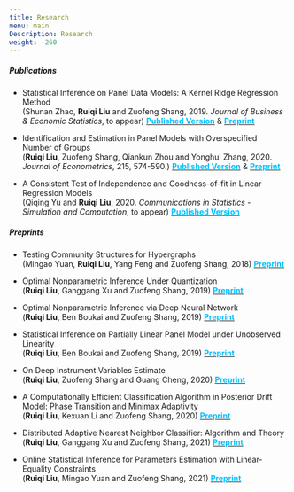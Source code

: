```yaml
---
title: Research
menu: main
Description: Research
weight: -260
---
```

##### Publications
<p style='text-align: justify;'>

- Statistical Inference on Panel Data Models: A Kernel Ridge Regression Method<br>
(Shunan Zhao, **Ruiqi Liu** and Zuofeng Shang, 2019. <i>Journal of Business & Economic Statistics</i>, to appear) <a href="https://amstat.tandfonline.com/doi/abs/10.1080/07350015.2019.1660176?journalCode=ubes20#.XZJLoUZKiHs
" target="_blank"><span style="color:#00BFFF">**Published Version**</span></a> & <a href="https://www.dropbox.com/s/7p8xpjisgbqa52n/ZLS2018_JBES_All.pdf?dl=0
" target="_blank"><span style="color:#00BFFF">**Preprint**</span></a>


- Identification and Estimation in Panel Models with Overspecified Number of Groups<br> (**Ruiqi Liu**, Zuofeng Shang, Qiankun Zhou and Yonghui Zhang, 2020. <i>Journal of Econometrics</i>, 215, 574-590.) <a href="https://www.sciencedirect.com/science/article/abs/pii/S0304407619302118" target="_blank"><span style="color:#00BFFF">**Published Version**</span></a> & <a href="https://www.dropbox.com/s/3plhifghgqcyn20/Revision_3ndRound_09232019_Final.pdf?dl=0
" target="_blank"><span style="color:#00BFFF">**Preprint**</span></a>

- A Consistent Test of Independence and Goodness-of-fit in Linear Regression Models<br>  (Qiqing Yu and **Ruiqi Liu**, 2020.   <i>Communications in Statistics - Simulation and Computation</i>, to appear) <a href="https://www.tandfonline.com/doi/abs/10.1080/03610918.2020.1728316?journalCode=lssp20" target="_blank"><span style="color:#00BFFF">**Published Version**</span></a>



##### Preprints
<p style='text-align: justify;'>

- Testing Community Structures for Hypergraphs<br> (Mingao Yuan, **Ruiqi Liu**, Yang Feng and Zuofeng Shang, 2018) <a href="https://arxiv.org/abs/1810.04617
" target="_blank"><span style="color:#00BFFF">**Preprint**</span></a>


- Optimal Nonparametric Inference Under Quantization<br> (**Ruiqi Liu**, Ganggang Xu and Zuofeng Shang, 2019)  <a href="https://arxiv.org/abs/1901.08571" target="_blank"><span style="color:#00BFFF">**Preprint**</span></a>

- Optimal Nonparametric Inference via Deep Neural Network<br> (**Ruiqi Liu**, Ben Boukai and Zuofeng Shang, 2019) <a href="https://arxiv.org/abs/1902.01687" target="_blank"><span style="color:#00BFFF">**Preprint**</span></a>

- Statistical Inference on Partially Linear Panel Model under Unobserved Linearity<br> (**Ruiqi Liu**, Ben Boukai and Zuofeng Shang, 2019) <a href="https://arxiv.org/abs/1911.08830" target="_blank"><span style="color:#00BFFF">**Preprint**</span></a>

- On Deep Instrument Variables Estimate<br> (**Ruiqi Liu**, Zuofeng Shang and Guang Cheng, 2020) <a href="https://arxiv.org/abs/2004.14954" target="_blank"><span style="color:#00BFFF">**Preprint**</span></a>

- A Computationally Efficient Classification Algorithm in Posterior Drift Model: Phase Transition and Minimax Adaptivity<br> (**Ruiqi Liu**, Kexuan Li and Zuofeng Shang, 2020) <a href="https://arxiv.org/abs/2011.04147" target="_blank"><span style="color:#00BFFF">**Preprint**</span></a>

- Distributed Adaptive Nearest Neighbor Classifier: Algorithm and Theory
<br> (**Ruiqi Liu**, Ganggang Xu and Zuofeng Shang, 2021) <a href="https://arxiv.org/abs/2105.09788" target="_blank"><span style="color:#00BFFF">**Preprint**</span></a>

- Online Statistical Inference for Parameters Estimation with Linear-Equality Constraints
<br> (**Ruiqi Liu**, Mingao Yuan and Zuofeng Shang, 2021) <a href="https://arxiv.org/abs/2105.10315" target="_blank"><span style="color:#00BFFF">**Preprint**</span></a>
